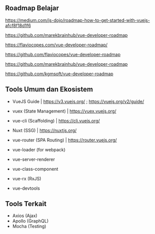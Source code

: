 ## Roadmap Belajar

https://medium.com/js-dojo/roadmap-how-to-get-started-with-vuejs-afcf8f18d1f6

https://github.com/marekbrainhub/vue-developer-roadmap

https://flaviocopes.com/vue-developer-roadmap/

https://github.com/flaviocopes/vue-developer-roadmap

https://github.com/marekbrainhub/vue-developer-roadmap

https://github.com/kgmsoft/vue-developer-roadmap

## Tools Umum dan Ekosistem

- VueJS Guide | https://v3.vuejs.org/ ; https://vuejs.org/v2/guide/
- vuex (State Management) | https://vuex.vuejs.org/
- vue-cli (Scaffolding) | https://cli.vuejs.org/
- Nuxt (SSG) | https://nuxtjs.org/
- vue-router (SPA Routing) | https://router.vuejs.org/

- vue-loader (for webpack)
- vue-server-renderer
- vue-class-component
- vue-rx (RxJS)
- vue-devtools

## Tools Terkait

- Axios (Ajax)
- Apollo (GraphQL)
- Mocha (Testing)
